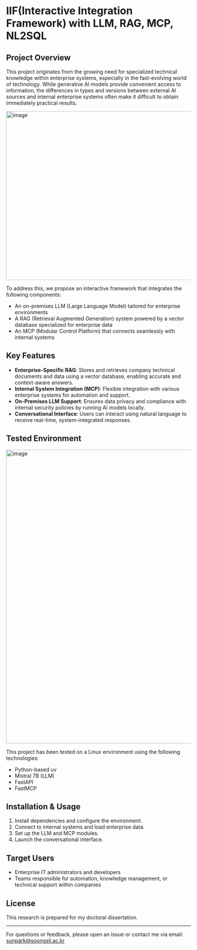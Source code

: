 # IIF(Interactive Integration Framework) with LLM, RAG, MCP, NL2SQL

## Project Overview

This project originates from the growing need for specialized technical knowledge within enterprise systems, especially in the fast-evolving world of technology. While generative AI models provide convenient access to information, the differences in types and versions between external AI sources and internal enterprise systems often make it difficult to obtain immediately practical results.

<img width="1028" height="459" alt="image" src="https://github.com/user-attachments/assets/0c2b04ac-f577-4c8d-81d5-8758398ff22e" />

To address this, we propose an interactive framework that integrates the following components:
- An on-premises LLM (Large Language Model) tailored for enterprise environments
- A RAG (Retrieval Augmented Generation) system powered by a vector database specialized for enterprise data
- An MCP (Modular Control Platform) that connects seamlessly with internal systems
## Key Features

- **Enterprise-Specific RAG**: Stores and retrieves company technical documents and data using a vector database, enabling accurate and context-aware answers.
- **Internal System Integration (MCP)**: Flexible integration with various enterprise systems for automation and support.
- **On-Premises LLM Support**: Ensures data privacy and compliance with internal security policies by running AI models locally.
- **Conversational Interface**: Users can interact using natural language to receive real-time, system-integrated responses.

## Tested Environment

<img width="1703" height="799" alt="image" src="https://github.com/user-attachments/assets/6434bd9a-82a9-4530-9077-9123d3fb0c7b" />

This project has been tested on a Linux environment using the following technologies:
- Python-based uv
- Mistral 7B (LLM)
- FastAPI
- FastMCP

## Installation & Usage

1. Install dependencies and configure the environment.
2. Connect to internal systems and load enterprise data.
3. Set up the LLM and MCP modules.
4. Launch the conversational interface.

## Target Users

- Enterprise IT administrators and developers
- Teams responsible for automation, knowledge management, or technical support within companies

## License

This research is prepared for my doctoral dissertation.

---

For questions or feedback, please open an Issue or contact me via email: sunpark@soongsil.ac.kr
